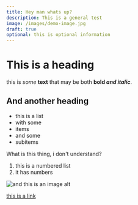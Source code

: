 ```yaml
---
title: Hey man whats up?
description: This is a general test
image: /images/demo-image.jpg
draft: true
optional: this is optional information
---
```

# This is a heading

this is *some* **text** that may be both **bold *and italic***.

## And another heading

- this is a list
- with some
- items
- and some
- subitems

What is this thing, i don't understand?

1. this is a numbered list
2. it has numbers

![and this is an image alt](/images/demo-image.jpg)

[this is a link](https://test.com)
